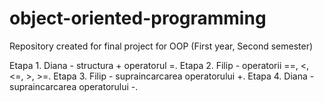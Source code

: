 # object-oriented-programming
Repository created for final project for OOP (First year, Second semester)

Etapa 1. Diana - structura + operatorul =.
Etapa 2. Filip - operatorii ==, <, <=, >, >=.
Etapa 3. Filip - supraincarcarea operatorului +.
Etapa 4. Diana - supraincarcarea operatorului -.
